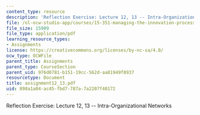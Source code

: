 ```yaml
---
content_type: resource
description: 'Reflection Exercise: Lecture 12, 13 -- Intra-Organizational Networks'
file: /ol-ocw-studio-app/courses/15-351-managing-the-innovation-process-fall-2002/898a1a04ac45fbd7787a7a2207f40172_assignment12_13.pdf
file_size: 15909
file_type: application/pdf
learning_resource_types:
- Assignments
license: https://creativecommons.org/licenses/by-nc-sa/4.0/
ocw_type: OCWFile
parent_title: Assignments
parent_type: CourseSection
parent_uid: 976d0781-b151-19cc-562d-aa81949f8937
resourcetype: Document
title: assignment12_13.pdf
uid: 898a1a04-ac45-fbd7-787a-7a2207f40172
---
```

Reflection Exercise: Lecture 12, 13 -- Intra-Organizational Networks